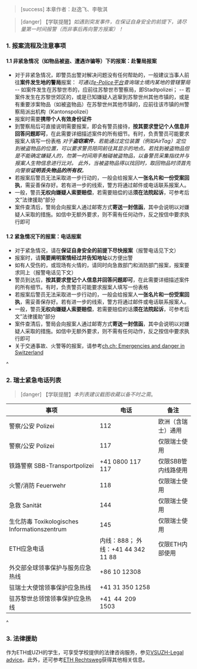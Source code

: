 > [success] 本章作者：赵逸飞、李敬淇

> [danger] 【学联提醒】*如遇到突发事件，在保证自身安全的前提下，请尽量第一时间报警（而非事后再向警方报案）！*

### **1. 报案流程及注意事项**

#### **1.1 非紧急情况（如物品被盗、遭遇诈骗等）下的报案：赴警局报案**
- 对于非紧急情况，即警员出警对解决问题没有任何帮助的，一般建议当事人前往**案件发生地的警局**报案：
*可通过[e-Police平台](<https://www.suisse-epolice.ch/#/search-station>)查询瑞士境内某地的管辖警局*
-- 如案件发生在苏黎世市的，应前往苏黎世市警察局，即Stadtpolizei；
-- 若案件发生在苏黎世郊区的，或是已知嫌疑人逃窜到苏黎世州其他市镇的，或是有重要涉案物品（如被盗物品）在苏黎世州其他市镇的，应前往该市镇的州警察局派出机构（Kantonspolizei）
- 报案时需要**携带个人有效身份证件**
- 到警察局后可直接说明需要报案，即会有警员接待，**按其要求登记个人信息并回答问题即可**，在此需要详细描述案件的所有细节。有时，负责警员可能要求报案人填写一份表格
*对于**盗窃案件**，若能通过定位装置（例如AirTag）定位到被盗物品的位置，可以要求警员陪同前往其显示的地点。若找到被盗物品但是不能确定嫌疑人的，勿第一时间用手触碰被盗物品，以备警员采集指纹并与报案人生物信息进行比对。
此外，当被盗物品得以找回时，取回物品时须首先向警察**证明丢失物品的所有权**。*
- 若报案后警员无法采取进一步行动的，一般会给报案人**一张名片和一份受案回执**，需妥善保存好。若有进一步的线索，警方将通过邮件或电话联系报案人。
- 一般，警员**无权向嫌疑人索要赔偿**，若需要赔偿的话**须在法院起诉**，可参考后文”法律援助“部分
- 案件查清后，警局会向报案人通过邮寄方式**寄送一封信函**，其中会说明以对嫌疑人采取的措施。如信中无额外要求，则不需有任何动作，反之按信中要求执行即可

#### **1.2 紧急情况下的报案：电话报案**
- 对于紧急情况，请在**保证自身安全的前提下尽快报案**（报警电话见下文）
- 报案时，请**简要阐明案情经过并告知地址**以方便出警
- 如有人受伤的，或现场有火情的，请同时向急救部门和消防部门报案，报案要求同上（报警电话见下文）
- 警员到达后，**按其要求登记个人信息并回答问题即可**，在此需要详细描述案件的所有细节。有时，负责警员可能要求报案人填写一份表格
- 若报案后警员无法采取进一步行动的，一般会给报案人**一张名片和一份受案回执**，需妥善保存好。若有进一步的线索，警方将通过邮件或电话联系报案人。
- 一般，警员**无权向嫌疑人索要赔偿**，若需要赔偿的话**须在法院起诉**，可参考后文”法律援助“部分
- 案件查清后，警局会向报案人通过邮寄方式**寄送一封信函**，其中会说明以对嫌疑人采取的措施。如信中无额外要求，则不需有任何动作，反之按信中要求执行即可
- 关于交通事故、火警等的报案，请参考[ch.ch: Emergencies and danger in Switzerland](https://www.ch.ch/en/safety-and-justice/emergencies-and-danger#emergency-numbers-in-switzerland)

^

### **2. 瑞士紧急电话列表**
> [danger] 【学联提醒】*本列表建议截图收藏以备不时之需*。

| 事项                                           | 电话                              | 备注          |
| -------------------------------------------- | ------------------------------- | ----------- |
| 警察/公安 Polizei                                | 112                             | 欧洲（含瑞士）通用   |
| 警察/公安 Polizei                                | 117                             | 仅限瑞士使用      |
| 铁路警察&#xA; SBB-Transportpolizei               | +41 0800 117 117                    | 仅限SBB管内线路使用 |
| 火警/消防 Feuerwehr                              | 118                             | 仅限瑞士使用      |
| 急救  Sanität                                  | 144                             | 仅限瑞士使用      |
| 生化防毒&#xA;Toxikologisches Informationszentrum | 145                             | 仅限瑞士使用      |
| ETH应急电话                                      | 内线：888；&#xA;外线：+41 44 342 11 88 | 仅限ETH内部使用   |
| 外交部全球领事保护与服务应急热线                             | +86 10 12308                    |             |
| 驻瑞士大使馆领事保护应急热线                               | +41 31 350 1258                 |             |
| 驻苏黎世总领馆领事保护应急热线                              | +41 44 209 1503                  |             |

^

### **3. 法律援助**
作为ETH或UZH的学生，可享受学校提供的法律咨询服务，参见[VSUZH-Legal advice](<https://en.vsuzh.ch/rechtsberatung>)。此外，还可参考[ETH Rechtsweg](<https://ethz.ch/studierende/de/studium/rechtsweg.html>)获得其他相关信息。

